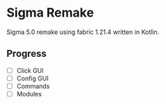 # Sigma Remake

Sigma 5.0 remake using fabric 1.21.4 written in Kotlin.

## Progress

- [ ] Click GUI
- [ ] Config GUI
- [ ] Commands
- [ ] Modules
